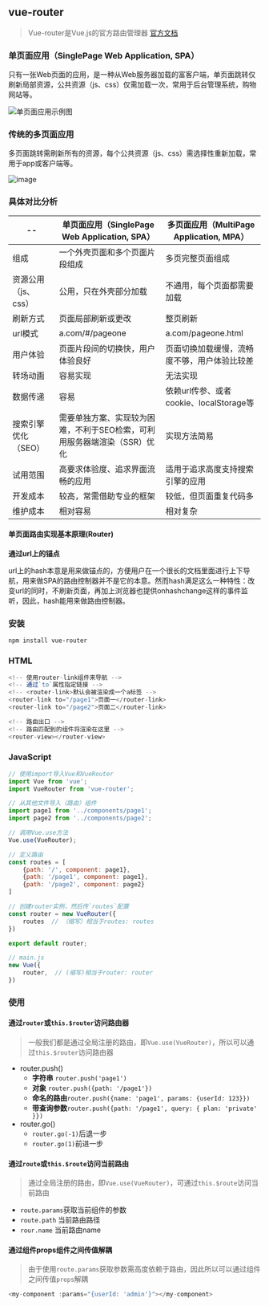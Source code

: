 ## vue-router
> Vue-router是Vue.js的官方路由管理器 [官方文档](https://router.vuejs.org/zh/)

### 单页面应用（SinglePage Web Application, SPA）
只有一张Web页面的应用，是一种从Web服务器加载的富客户端，单页面跳转仅刷新局部资源，公共资源（js、css）仅需加载一次，常用于后台管理系统，购物网站等。

![单页面应用示例图](https://user-gold-cdn.xitu.io/2017/11/17/15fc93562b418a6e?imageslim)

### 传统的多页面应用
多页面跳转需刷新所有的资源，每个公共资源（js、css）需选择性重新加载，常用于app或客户端等。

![image](https://user-gold-cdn.xitu.io/2017/11/17/15fc93684b5f10e1?imageslim)

### 具体对比分析
 -- | 单页面应用（SinglePage Web Application, SPA） | 多页面应用（MultiPage Application, MPA）
---|---|---
组成 | 一个外壳页面和多个页面片段组成 | 多页完整页面组成
资源公用（js、css） | 公用，只在外壳部分加载 | 不通用，每个页面都需要加载
刷新方式 | 页面局部刷新或更改 | 整页刷新
url模式 | a.com/#/pageone | a.com/pageone.html
用户体验 | 页面片段间的切换快，用户体验良好 | 页面切换加载缓慢，流畅度不够，用户体验比较差
转场动画 | 容易实现 | 无法实现
数据传递 | 容易 | 依赖url传参、或者cookie、localStorage等
搜索引擎优化（SEO） | 需要单独方案、实现较为困难，不利于SEO检索，可利用服务器端渲染（SSR）优化 | 实现方法简易
试用范围 | 高要求体验度、追求界面流畅的应用 | 适用于追求高度支持搜索引擎的应用
开发成本 | 较高，常需借助专业的框架 | 较低，但页面重复代码多
维护成本 | 相对容易 | 相对复杂

#### 单页面路由实现基本原理(Router)
**通过url上的锚点**

url上的hash本意是用来做锚点的，方便用户在一个很长的文档里面进行上下导航，用来做SPA的路由控制器并不是它的本意。然而hash满足这么一种特性：改变url的同时，不刷新页面，再加上浏览器也提供onhashchange这样的事件监听，因此，hash能用来做路由控制器。

### 安装
`npm install vue-router`

### HTML
```js
<!-- 使用router-link组件来导航 -->
<!-- 通过`to`属性指定链接 -->
<!-- <router-link>默认会被渲染成一个a标签 -->
<router-link to="/page1">页面一</router-link>
<router-link to="/page2">页面二</router-link>

<!-- 路由出口 -->
<!-- 路由匹配到的组件将渲染在这里 -->
<router-view></router-view>
```
### JavaScript
```js
// 使用import导入Vue和VueRouter
import Vue from 'vue';
import VueRouter from 'vue-router';

// 从其他文件导入（路由）组件
import page1 from '../components/page1';
import page2 from '../components/page2';

// 调用Vue.use方法
Vue.use(VueRouter);

// 定义路由
const routes = [
    {path: '/', component: page1},
    {path: '/page1', component: page1},
    {path: '/page2', component: page2}
]

// 创建router实例，然后传`routes`配置
const router = new VueRouter({
    routes  // （缩写）相当于routes: routes
})

export default router;

// main.js
new Vue({
    router,  // (缩写)相当于router: router
})
```

### 使用
#### 通过`router`或`this.$router`访问路由器
> 一般我们都是通过全局注册的路由，即`Vue.use(VueRouter)`，所以可以通过`this.$router`访问路由器

- router.push()
    - **字符串** `router.push('page1')`
    - **对象** `router.push({path: '/page1'})`
    - **命名的路由**`router.push({name: 'page1', params: {userId: 123}})`
    - **带查询参数**`router.push({path: '/page1', query: { plan: 'private' }})`
- router.go()
    - `router.go(-1)`后退一步
    - `router.go(1)`前进一步
    
    
#### 通过`route`或`this.$route`访问当前路由
> 通过全局注册的路由，即`Vue.use(VueRouter)`，可通过`this.$route`访问当前路由

- `route.params`获取当前组件的参数
- `route.path` 当前路由路径
- `rour.name` 当前路由name


#### 通过组件props组件之间传值解耦
> 由于使用`route.params`获取参数需高度依赖于路由，因此所以可以通过组件之间传值`props`解耦

```js
<my-component :params="{userId: 'admin'}"></my-component>
```
